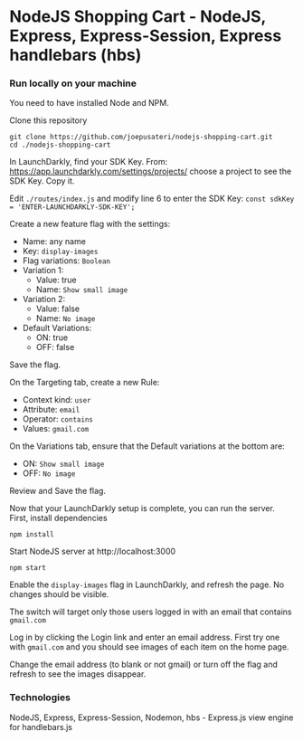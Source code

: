 
# NodeJS Shopping Cart - NodeJS, Express, Express-Session, Express handlebars (hbs)

### Run locally on your machine
You need to have installed Node and NPM.

Clone this repository
``` shell
git clone https://github.com/joepusateri/nodejs-shopping-cart.git
cd ./nodejs-shopping-cart
```
In LaunchDarkly, find your SDK Key. 
From: https://app.launchdarkly.com/settings/projects/
choose a project to see the SDK Key. Copy it.

Edit `./routes/index.js` and modify line 6 to enter the SDK Key:
`const sdkKey = 'ENTER-LAUNCHDARKLY-SDK-KEY';`

Create a new feature flag with the settings:
- Name: any name
- Key: `display-images`
- Flag variations: `Boolean`
- Variation 1:
	- Value: true
	- Name: `Show small image` 
- Variation 2:
	- Value: false
	- Name: `No image`
- Default Variations:
	- ON: true
	- OFF: false

Save the flag.

On the Targeting tab, create a new Rule:
- Context kind: `user`
- Attribute: `email`
- Operator: `contains`
- Values: `gmail.com`

On the Variations tab, ensure that the Default variations at the bottom are:
- ON: `Show small image`
- OFF: `No image` 


Review and Save the flag.

Now that your LaunchDarkly setup is complete, you can run the server. 
First, install dependencies
``` shell
npm install
```

Start NodeJS server at http://localhost:3000
``` shell
npm start
```
Enable the `display-images` flag in LaunchDarkly, and refresh the page. No changes should be visible.

The switch will target only those users logged in with an email that contains `gmail.com`

Log in by clicking the Login link and enter an email address. First try one with `gmail.com` and you should see images of each item on the home page.

Change the email address (to blank or not gmail) or turn off the flag and refresh to see the images disappear.


### Technologies 
NodeJS, Express, Express-Session, Nodemon, hbs - Express.js view engine for handlebars.js

